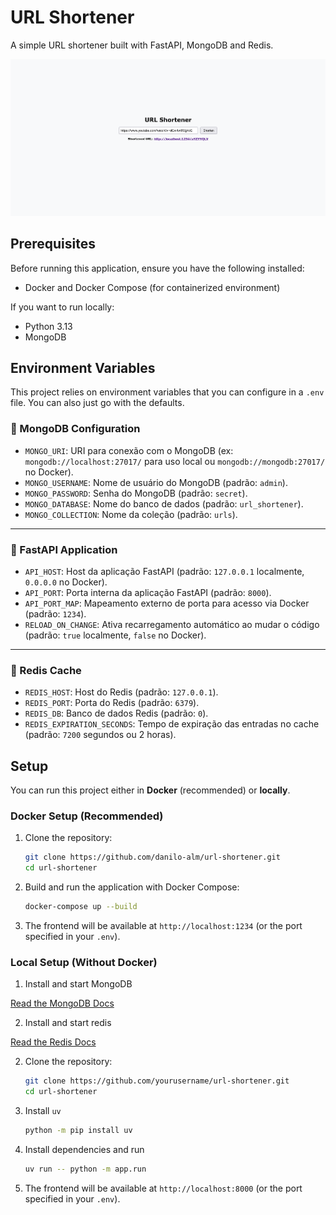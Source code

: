 # URL Shortener

A simple URL shortener built with FastAPI, MongoDB and Redis.

![alt text](docs/_media/preview.png)

## Prerequisites

Before running this application, ensure you have the following installed:

* Docker and Docker Compose (for containerized environment)

If you want to run locally:

* Python 3.13
* MongoDB

## Environment Variables

This project relies on environment variables that you can configure in a `.env` file. You can also just go with the defaults.

### 🔗 MongoDB Configuration

* `MONGO_URI`: URI para conexão com o MongoDB
  (ex: `mongodb://localhost:27017/` para uso local ou `mongodb://mongodb:27017/` no Docker).
* `MONGO_USERNAME`: Nome de usuário do MongoDB (padrão: `admin`).
* `MONGO_PASSWORD`: Senha do MongoDB (padrão: `secret`).
* `MONGO_DATABASE`: Nome do banco de dados (padrão: `url_shortener`).
* `MONGO_COLLECTION`: Nome da coleção (padrão: `urls`).

---

### 🚀 FastAPI Application

* `API_HOST`: Host da aplicação FastAPI
  (padrão: `127.0.0.1` localmente, `0.0.0.0` no Docker).
* `API_PORT`: Porta interna da aplicação FastAPI (padrão: `8000`).
* `API_PORT_MAP`: Mapeamento externo de porta para acesso via Docker (padrão: `1234`).
* `RELOAD_ON_CHANGE`: Ativa recarregamento automático ao mudar o código
  (padrão: `true` localmente, `false` no Docker).

---

### 🧠 Redis Cache

* `REDIS_HOST`: Host do Redis (padrão: `127.0.0.1`).
* `REDIS_PORT`: Porta do Redis (padrão: `6379`).
* `REDIS_DB`: Banco de dados Redis (padrão: `0`).
* `REDIS_EXPIRATION_SECONDS`: Tempo de expiração das entradas no cache (padrão: `7200` segundos ou 2 horas).


## Setup

You can run this project either in **Docker** (recommended) or **locally**.

### Docker Setup (Recommended)

1. Clone the repository:

   ```bash
   git clone https://github.com/danilo-alm/url-shortener.git
   cd url-shortener
   ```

2. Build and run the application with Docker Compose:

   ```bash
   docker-compose up --build
   ```

3. The frontend will be available at `http://localhost:1234` (or the port specified in your `.env`).

### Local Setup (Without Docker)

1. Install and start MongoDB

[Read the MongoDB Docs](https://www.mongodb.com/docs/manual/installation/)

2. Install and start redis

[Read the Redis Docs](https://redis.io/docs/latest/operate/oss_and_stack/install/archive/install-redis/)

2. Clone the repository:

   ```bash
   git clone https://github.com/yourusername/url-shortener.git
   cd url-shortener
   ```

3. Install `uv`
   ```bash
   python -m pip install uv
   ```

4. Install dependencies and run
   ```bash
   uv run -- python -m app.run
   ```

5. The frontend will be available at `http://localhost:8000` (or the port specified in your `.env`).